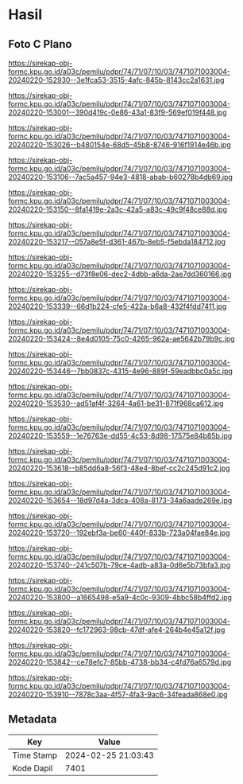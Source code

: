 # Hasil

## Foto C Plano

https://sirekap-obj-formc.kpu.go.id/a03c/pemilu/pdpr/74/71/07/10/03/7471071003004-20240220-152930--3e1fca53-3515-4afc-845b-8143cc2a1631.jpg

https://sirekap-obj-formc.kpu.go.id/a03c/pemilu/pdpr/74/71/07/10/03/7471071003004-20240220-153001--390d419c-0e86-43a1-83f9-569ef019f448.jpg

https://sirekap-obj-formc.kpu.go.id/a03c/pemilu/pdpr/74/71/07/10/03/7471071003004-20240220-153026--b480154e-68d5-45b8-8746-916f1914e46b.jpg

https://sirekap-obj-formc.kpu.go.id/a03c/pemilu/pdpr/74/71/07/10/03/7471071003004-20240220-153106--7ac5a457-94e3-4818-abab-b60278b4db69.jpg

https://sirekap-obj-formc.kpu.go.id/a03c/pemilu/pdpr/74/71/07/10/03/7471071003004-20240220-153150--8fa1419e-2a3c-42a5-a83c-49c9f48ce88d.jpg

https://sirekap-obj-formc.kpu.go.id/a03c/pemilu/pdpr/74/71/07/10/03/7471071003004-20240220-153217--057a8e5f-d361-467b-8eb5-f5ebda184712.jpg

https://sirekap-obj-formc.kpu.go.id/a03c/pemilu/pdpr/74/71/07/10/03/7471071003004-20240220-153255--d73f8e06-dec2-4dbb-a6da-2ae7dd360166.jpg

https://sirekap-obj-formc.kpu.go.id/a03c/pemilu/pdpr/74/71/07/10/03/7471071003004-20240220-153339--66d1b224-cfe5-422a-b6a8-432f4fdd7411.jpg

https://sirekap-obj-formc.kpu.go.id/a03c/pemilu/pdpr/74/71/07/10/03/7471071003004-20240220-153424--8e4d0105-75c0-4265-962a-ae5642b79b9c.jpg

https://sirekap-obj-formc.kpu.go.id/a03c/pemilu/pdpr/74/71/07/10/03/7471071003004-20240220-153446--7bb0837c-4315-4e96-889f-59eadbbc0a5c.jpg

https://sirekap-obj-formc.kpu.go.id/a03c/pemilu/pdpr/74/71/07/10/03/7471071003004-20240220-153530--ad51af4f-3264-4a61-be31-871f968ca612.jpg

https://sirekap-obj-formc.kpu.go.id/a03c/pemilu/pdpr/74/71/07/10/03/7471071003004-20240220-153559--1e76763e-dd55-4c53-8d98-17575e84b85b.jpg

https://sirekap-obj-formc.kpu.go.id/a03c/pemilu/pdpr/74/71/07/10/03/7471071003004-20240220-153618--b85dd6a8-56f3-48e4-8bef-cc2c245d91c2.jpg

https://sirekap-obj-formc.kpu.go.id/a03c/pemilu/pdpr/74/71/07/10/03/7471071003004-20240220-153654--18d97d4a-3dca-408a-8173-34a6aade269e.jpg

https://sirekap-obj-formc.kpu.go.id/a03c/pemilu/pdpr/74/71/07/10/03/7471071003004-20240220-153720--192ebf3a-be60-440f-833b-723a04fae84e.jpg

https://sirekap-obj-formc.kpu.go.id/a03c/pemilu/pdpr/74/71/07/10/03/7471071003004-20240220-153740--241c507b-79ce-4adb-a83a-0d6e5b73bfa3.jpg

https://sirekap-obj-formc.kpu.go.id/a03c/pemilu/pdpr/74/71/07/10/03/7471071003004-20240220-153800--a1665498-e5a9-4c0c-9309-4bbc58b4ffd2.jpg

https://sirekap-obj-formc.kpu.go.id/a03c/pemilu/pdpr/74/71/07/10/03/7471071003004-20240220-153820--fc172963-98cb-47df-afe4-264b4e45a12f.jpg

https://sirekap-obj-formc.kpu.go.id/a03c/pemilu/pdpr/74/71/07/10/03/7471071003004-20240220-153842--ce78efc7-85bb-4738-bb34-c4fd76a6579d.jpg

https://sirekap-obj-formc.kpu.go.id/a03c/pemilu/pdpr/74/71/07/10/03/7471071003004-20240220-153910--7878c3aa-4f57-4fa3-9ac6-34feada868e0.jpg


## Metadata

| Key        | Value               |
| ---------- | ------------------- |
| Time Stamp | 2024-02-25 21:03:43 |
| Kode Dapil | 7401                |



